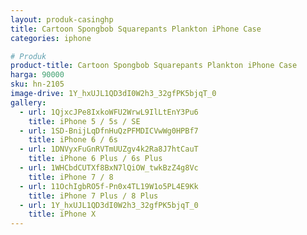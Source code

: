 ```yaml
---
layout: produk-casinghp
title: Cartoon Spongbob Squarepants Plankton iPhone Case
categories: iphone

# Produk
product-title: Cartoon Spongbob Squarepants Plankton iPhone Case
harga: 90000
sku: hn-2105
image-drive: 1Y_hxUJL1QD3dI0W2h3_32gfPK5bjqT_0
gallery:
  - url: 1QjxcJPe8IxkoWFU2WrwL9IlLtEnY3Pu6
    title: iPhone 5 / 5s / SE
  - url: 1SD-BnijLqDfnHuQzPFMDICVwWg0HPBf7
    title: iPhone 6 / 6s
  - url: 1DNVyxFuGnRVTmUUZgv4k2Ra8J7htCauT
    title: iPhone 6 Plus / 6s Plus
  - url: 1WHCbdCUTXf8BxN7lQiOW_twkBzZ4g8Vc
    title: iPhone 7 / 8
  - url: 11OchIgbRO5f-Pn0x4TL19W1o5PL4E9Kk
    title: iPhone 7 Plus / 8 Plus
  - url: 1Y_hxUJL1QD3dI0W2h3_32gfPK5bjqT_0
    title: iPhone X
---
```

